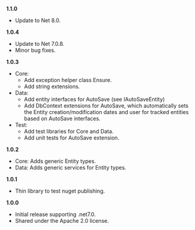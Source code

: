 
**1.1.0**
+ Update to Net 8.0.

**1.0.4**
+ Update to Net 7.0.8.
+ Minor bug fixes.

**1.0.3**
* Core:
  * Add exception helper class Ensure.
  * Add string extensions.
* Data:
  * Add entity interfaces for AutoSave (see IAutoSaveEntity)
  * Add DbContext extensions for AutoSave, which automatically sets the Entity creation/modification dates and user for tracked entities based on AutoSave interfaces.
* Test:
  * Add test libraries for Core and Data.
  * Add unit tests for AutoSave extension.
 
**1.0.2**
* Core: Adds generic Entity types.
* Data: Adds generic services for Entity types.

**1.0.1**
* Thin library to test nuget publishing.

**1.0.0**
* Initial release supporting .net7.0.
* Shared under the Apache 2.0 license.
